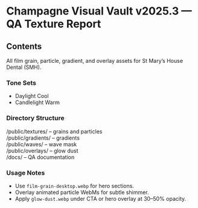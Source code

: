 # Champagne Visual Vault v2025.3 — QA Texture Report

## Contents
All film grain, particle, gradient, and overlay assets for St Mary’s House Dental (SMH).

### Tone Sets
- Daylight Cool
- Candlelight Warm

### Directory Structure
/public/textures/ – grains and particles  
/public/gradients/ – gradients  
/public/waves/ – wave mask  
/public/overlays/ – glow dust  
/docs/ – QA documentation  

### Usage Notes
- Use `film-grain-desktop.webp` for hero sections.  
- Overlay animated particle WebMs for subtle shimmer.  
- Apply `glow-dust.webp` under CTA or hero overlay at 30–50% opacity.  
